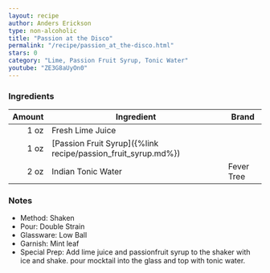 ```yaml
---
layout: recipe
author: Anders Erickson
type: non-alcoholic
title: "Passion at the Disco"
permalink: "/recipe/passion_at_the-disco.html"
stars: 0
category: "Lime, Passion Fruit Syrup, Tonic Water"
youtube: "ZE3G8aUyOn0"
---
```


### Ingredients

|  Amount  | Ingredient               | Brand           |
| ---: | ------------------------------------------------------------- | ---------- |
| 1 oz | Fresh Lime Juice                                              |
| 1 oz | [Passion Fruit Syrup]({%link recipe/passion_fruit_syrup.md%}) |
| 2 oz | Indian Tonic Water                                            | Fever Tree |

### Notes

- Method: Shaken
- Pour: Double Strain
- Glassware: Low Ball
- Garnish: Mint leaf
- Special Prep: Add lime juice and passionfruit syrup to the shaker with ice and shake. pour mocktail into the glass and top with tonic water.
